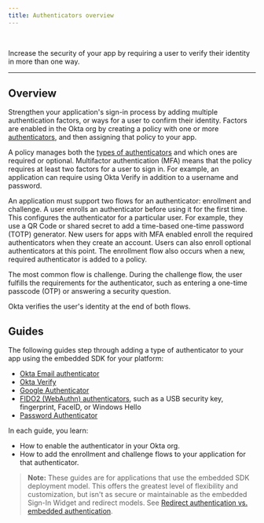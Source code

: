```yaml
---
title: Authenticators overview
---
```


<ApiLifecycle access="ie" /><br>

Increase the security of your app by requiring a user to verify their identity in more than one way.

---

## Overview

Strengthen your application's sign-in process by adding multiple authentication factors, or ways for a user to confirm their identity. Factors are enabled in the Okta org by creating a policy with one or more [authenticators](https://help.okta.com/okta_help.htm?type=oie&id=ext-about-authenticators), and then assigning that policy to your app.

A policy manages both the [types of authenticators](https://help.okta.com/okta_help.htm?type=oie&id=csh-configure-authenticators) and which ones are required or optional. Multifactor authentication (MFA) means that the policy requires at least two factors for a user to sign in. For example, an application can require using Okta Verify in addition to a username and password.

An application must support two flows for an authenticator: enrollment and challenge. A user enrolls an authenticator before using it for the first time. This configures the authenticator for a particular user. For example, they use a QR Code or shared secret to add a time-based one-time password (TOTP) generator. New users for apps with MFA enabled enroll the required authenticators when they create an account. Users can also enroll optional authenticators at this point. The enrollment flow also occurs when a new, required authenticator is added to a policy.

The most common flow is challenge. During the challenge flow, the user fulfills the requirements for the authenticator, such as entering a one-time passcode (OTP) or answering a security question.

Okta verifies the user's identity at the end of both flows.

## Guides

The following guides step through adding a type of authenticator to your app using the embedded SDK for your platform:

* [Okta Email authenticator](/docs/guides/authenticators-okta-email/aspnet/main/)
* [Okta Verify](/docs/guides/authenticators-okta-verify/aspnet/main/)
* [Google Authenticator](/docs/guides/authenticators-google-authenticator/aspnet/main/)
* [FIDO2 (WebAuthn) authenticators](/docs/guides/authenticators-web-authn/aspnet/main/), such as a USB security key, fingerprint, FaceID, or Windows Hello
* [Password Authenticator](https://help.okta.com/okta_help.htm?type=oie&id=ext-configure-password)

In each guide, you learn:

* How to enable the authenticator in your Okta org.
* How to add the enrollment and challenge flows to your application for that authenticator.

> **Note:** These guides are for applications that use the embedded SDK deployment model. This offers the greatest level of flexibility and customization, but isn't as secure or maintainable as the embedded Sign-In Widget and redirect models. See [Redirect authentication vs. embedded authentication](/docs/concepts/redirect-vs-embedded/).

